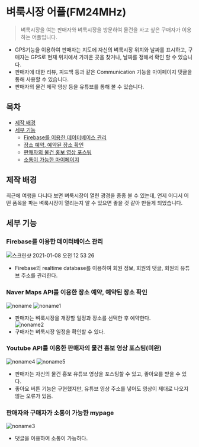 # 벼룩시장 어플(FM24MHz)
> 벼룩시장을 여는 판매자와 벼룩시장을 방문하여 물건을 사고 싶은 구매자가 이용하는 어플입니다.
- GPS기능을 이용하여 판매자는 지도에 자신의 벼룩시장 위치와 날짜를 표시하고, 구매자는 GPS로 현재 위치에서 가까운 곳을 찾거나, 날짜를 정해서 확인 할 수 있습니다.
- 판매자에 대한 리뷰, 피드백 등과 같은 Communication 기능을 마이페이지 댓글을 통해 사용할 수 있습니다.
- 판매자의 물건 제작 영상 등을 유튜브를 통해 볼 수 있습니다.

## 목차
- [제작 배경](#제작-배경)  
- [세부 기능](#세부-기능)  
  - [Firebase를 이용한 데이터베이스 관리](#Firebase를-이용한-데이터베이스-관리)  
  - [장소 예약, 예약된 장소 확인](#Naver-Maps-API를-이용한-장소-예약,-예약된-장소-확인)  
  - [판매자의 물건 홍보 영상 포스팅](#Youtube-API를-이용한-판매자의-물건-홍보-영상-포스팅(미완))  
  - [소통이 가능한 마이페이지](#판매자와-구매자가-소통이-가능한-mypage)  

## 제작 배경
최근에 여행을 다니다 보면 벼룩시장이 열린 광경을 종종 볼 수 있는데, 언제 어디서 어떤 품목을 파는 벼룩시장이 열리는지 알 수 있으면 좋을 것 같아 만들게 되었습니다.  

## 세부 기능  
### Firebase를 이용한 데이터베이스 관리
![스크린샷 2021-01-08 오전 12 53 26](https://user-images.githubusercontent.com/48707020/103913562-03ea8e80-514c-11eb-951b-b2ba9c2f35de.png)  
- Firebase의 realtime database를 이용하여 회원 정보, 회원의 댓글, 회원의 유튜브 주소를 관리한다.  
### Naver Maps API를 이용한 장소 예약, 예약된 장소 확인
![noname](https://user-images.githubusercontent.com/48707020/103914274-ebc73f00-514c-11eb-9809-08ee0e0d62c6.png) 
![noname1](https://user-images.githubusercontent.com/48707020/103914280-ed910280-514c-11eb-9902-f6df7c7e380a.png)  
- 판매자는 벼룩시장을 개장할 일정과 장소를 선택한 후 예약한다.  
![noname2](https://user-images.githubusercontent.com/48707020/103914284-eec22f80-514c-11eb-8d94-c1ffaaf26872.png)  
- 구매자는 벼룩시장 일정을 확인할 수 있다.  
### Youtube API를 이용한 판매자의 물건 홍보 영상 포스팅(미완)
![noname4](https://user-images.githubusercontent.com/48707020/103914288-eff35c80-514c-11eb-88f8-227979688ef7.png) 
![noname5](https://user-images.githubusercontent.com/48707020/103914289-eff35c80-514c-11eb-9b6f-f77fd1a7c71c.png)  
- 판매자는 자신의 물건 홍보 유튜브 영상을 포스팅할 수 있고, 좋아요를 받을 수 있다.  
- 좋아요 버튼 기능은 구현했지만, 유튜브 영상 주소를 넣어도 영상이 제대로 나오지 않는 오류가 있음.  
### 판매자와 구매자가 소통이 가능한 mypage
![noname3](https://user-images.githubusercontent.com/48707020/103914285-ef5ac600-514c-11eb-8315-9efdedccbead.png)
- 댓글을 이용하여 소통이 가능하다.

